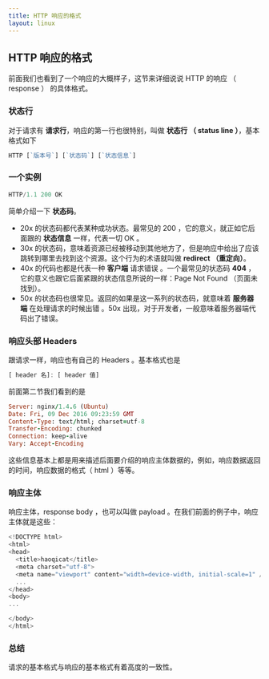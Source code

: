 ```yaml
---
title: HTTP 响应的格式
layout: linux
---
```


## HTTP 响应的格式

前面我们也看到了一个响应的大概样子，这节来详细说说 HTTP 的响应 （ response ） 的具体格式。

### 状态行

对于请求有 **请求行**，响应的第一行也很特别，叫做 **状态行 （ status line ）**，基本格式如下

```js
HTTP [`版本号`] [`状态码`] [`状态信息`]
```

### 一个实例

```js
HTTP/1.1 200 OK
```

简单介绍一下 **状态码**。

- 20x 的状态码都代表某种成功状态。最常见的 200 ，它的意义，就正如它后面跟的 **状态信息** 一样，代表一切 OK 。
- 30x 的状态码，意味着资源已经被移动到其他地方了，但是响应中给出了应该跳转到哪里去找到这个资源。这个行为的术语就叫做 **redirect （重定向）**。
- 40x 的代码也都是代表一种 **客户端** 请求错误 。一个最常见的状态码 **404** ，它的意义也跟它后面紧跟的状态信息所说的一样：Page Not Found （页面未找到）。
- 50x 的状态码也很常见。返回的如果是这一系列的状态码，就意味着 **服务器端** 在处理请求的时候出错 。50x 出现，对于开发者，一般意味着服务器端代码出了错误。

### 响应头部 Headers

跟请求一样，响应也有自己的 Headers 。基本格式也是

```js
[ header 名]: [ header 值]
```

前面第二节我们看到的是

```ruby
Server: nginx/1.4.6 (Ubuntu)
Date: Fri, 09 Dec 2016 09:23:59 GMT
Content-Type: text/html; charset=utf-8
Transfer-Encoding: chunked
Connection: keep-alive
Vary: Accept-Encoding
```

这些信息基本上都是用来描述后面要介绍的响应主体数据的，例如，响应数据返回的时间，响应数据的格式（ html ）等等。

### 响应主体

响应主体，response body ，也可以叫做 payload 。在我们前面的例子中，响应主体就是这些：

```js
<!DOCTYPE html>
<html>
<head>
  <title>haoqicat</title>
  <meta charset="utf-8">
  <meta name="viewport" content="width=device-width, initial-scale=1" />
  ...
</head>
<body>
...

</body>
</html>
```

### 总结

请求的基本格式与响应的基本格式有着高度的一致性。

